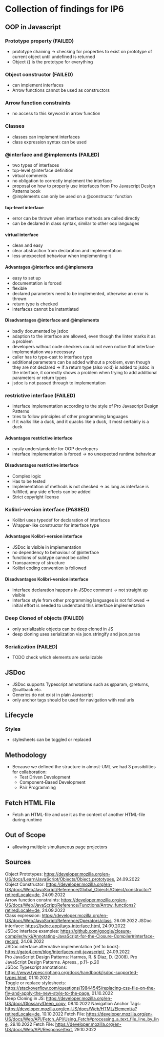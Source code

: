 # Collection of findings for IP6
## OOP in Javascript
### Prototype property (FAILED)
* prototype chaining -> checking for properties to exist on prototype of current object until undefined is returned
* Object {} is the prototype for everything
### Object constructor (FAILED)
* can implement interfaces
* Arrow functions cannot be used as constructors
### Arrow function constraints
* no access to this keyword in arrow function
### Classes
* classes can implement interfaces
* class expression syntax can be used
### @interface and @implements (FAILED)
* two types of interfaces
* top-level @interface definition
* virtual comments
* no obligation to correctly implement the interface 
* proposal on how to properly use interfaces from Pro Javascript Design Patterns book
* @implements can only be used on a @constructor function
#### top-level interface
* error can be thrown when interface methods are called directly
* can be declared in class syntax, similar to other oop languages
#### virtual interface
* clean and easy
* clear abstraction from declaration and implementation
* less unexpected behaviour when implementing it
#### Advantages @interface and @implements
* easy to set up
* documentation is forced
* flexible
* declared parameters need to be implemented, otherwise an error is thrown
* return type is checked
* interfaces cannot be instantiated
#### Disadvantages @interface and @implements
* badly documented by jsdoc
* adaption to the interface are allowed, even though the linter marks it as a problem
* developers without code checkers could not even notice that interface implementation was necessary
* caller has to type-cast to interface type
* additional parameters can be added without a problem, even though they are not declared -> if a return type (also void) is added to jsdoc in the interface, it correctly shows a problem when trying to add additional parameters or return types
* jsdoc is not passed through to implementation
### restrictive interface (FAILED)
* Interface implementation according to the style of Pro Javascript Design Patterns
* tries to follow principles of other programming languages
* if it walks like a duck, and it quacks like a duck, it most certainly is a duck
#### Advantages restrictive interface
* easily understandable for OOP developers
* interface implementation is forced -> no unexpected runtime behaviour
#### Disadvantages restrictive interface
* Complex logic
* Has to be tested
* Implementation of methods is not checked -> as long as interface is fulfilled, any side effects can be added
* Strict copyright license
### Kolibri-version interface (PASSED)
* Kolibri uses typedef for declaration of interfaces
* Wrapper-like constructor for interface type
#### Advantages Kolibri-version interface
* JSDoc is visible in implementation
* no dependency to behaviour of @interface
* functions of subtype cannot be called
* Transparency of structure
* Kolibri coding convention is followed
#### Disadvantages Kolibri-version interface
* Interface declaration happens in JSDoc comment -> not straight up visible
* Interface style from other programming languages is not followed -> initial effort is needed to understand this interface implementation
### Deep Cloned of objects (FAILED)
* only serializable objects can be deep cloned in JS
* deep cloning uses serialization via json.stringify and json.parse
### Serialization (FAILED)
* TODO check which elements are serializable
## JSDoc
* JSDoc supports Typescript annotations such as @param, @returns, @callback etc.
* Generics do not exist in plain Javascript
* only anchor tags should be used for navigation with real urls
## Lifecycle
### Styles
* stylesheets can be toggled or replaced
## Methodology
* Because we defined the structure in almost-UML we had 3 possibilities for collaboration:
  * Test Driven Development
  * Component-Based Development
  * Pair Programming
## Fetch HTML File
* Fetch an HTML-file and use it as the content of another HTML-file during runtime
## Out of Scope
* allowing multiple simultaneous page projectors
## Sources
Object Prototypes: https://developer.mozilla.org/en-US/docs/Learn/JavaScript/Objects/Object_prototypes, 24.09.2022<br> 
Object Constructor: https://developer.mozilla.org/en-US/docs/Web/JavaScript/Reference/Global_Objects/Object/constructor?retiredLocale=de, 24.09.2022<br>
Arrow function constraints: https://developer.mozilla.org/en-US/docs/Web/JavaScript/Reference/Functions/Arrow_functions?retiredLocale=de, 24.09.2022<br>
Class expression: https://developer.mozilla.org/en-US/docs/Web/JavaScript/Reference/Operators/class, 26.09.2022
JSDoc interface: https://jsdoc.app/tags-interface.html, 24.09.2022<br>
JSDoc interface examples: https://github.com/google/closure-compiler/wiki/Annotating-JavaScript-for-the-Closure-Compiler#interface-record, 24.09.2022<br>
JSDoc interface alternative implementation (ref to book): https://gate4.com/blog/interfaces-mit-javascript/, 24.09.2022<br>
Pro JavaScript Design Patterns: Harmes, R. & Diaz, D. (2008). Pro JavaScript Design Patterns. Apress., p.11- p.20<br>
JSDoc Typescript annotations: https://www.typescriptlang.org/docs/handbook/jsdoc-supported-types.html, 01.10.2022<br>
Toggle or replace stylesheets: https://stackoverflow.com/questions/19844545/replacing-css-file-on-the-fly-and-apply-the-new-style-to-the-page, 01.10.2022<br>
Deep Cloning in JS: https://developer.mozilla.org/en-US/docs/Glossary/Deep_copy, 08.10.2022
Navigation Anchor Tags: https://developer.mozilla.org/en-US/docs/Web/HTML/Element/a?retiredLocale=de, 10.10.2022
Fetch File: https://developer.mozilla.org/en-US/docs/Web/API/Fetch_API/Using_Fetch#processing_a_text_file_line_by_line, 29.10.2022
Fetch File: https://developer.mozilla.org/en-US/docs/Web/API/Response/text, 29.10.2022